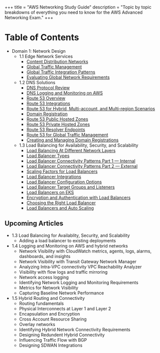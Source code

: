 +++
title = "AWS Networking Study Guide"
description = "Topic by topic breakdowns of everything you need to know for the AWS Advanced Networking Exam."
+++

# Table of Contents

- Domain 1: Network Design
    - 1.1 Edge Network Services
        - [Content Distribution Networks](./articles/01-network-design-cdn)
        - [Global Traffic Management](./articles/02-network-design-global-traffic)
        - [Global Traffic Integration Patterns](./articles/03-network-design-integrations)
        - [Evaluating Global Network Requirements](./articles/04-network-design-global-requirements)
    - 1.2 DNS Solutions
        - [DNS Protocol Review](./articles/05-network-design-dns)
        - [DNS Logging and Monitoring on AWS](./articles/06-network-design-dns-monitoring)
        - [Route 53 Overview](./articles/07-network-design-route-53)
        - [Route 53 Integrations](./articles/08-network-design-route-53-integrations)
        - [Route 53 for Hybrid, Multi-account, and Multi-region Scenarios](./articles/09-network-design-route-53-hybrid-multiaccount-multiregion)
        - [Domain Registration](./articles/10-network-design-domain-registration)
        - [Route 53 Public Hosted Zones](./articles/11-network-design-public-hosted-zones)
        - [Route 53 Private Hosted Zones](./articles/12-network-design-private-hosted-zones)
        - [Route 53 Resolver Endpoints](./articles/13-network-design-resolver-endpoints)
        - [Route 53 for Global Traffic Management](./articles/14-network-design-route-53-global-traffic)
        - [Creating and Managing Domain Registrations](./articles/15-network-design-domain-registration)
    - 1.3 Load Balancing for Availability, Security, and Scalability
        - [Load Balancing At Different Network Layers](./articles/16-network-design-load-balancing-network-layers)
        - [Load Balancer Types](./articles/17-network-design_load-balancer-types)
        - [Load Balancer Connectivity Patterns Part 1 — Internal](./articles/18-network-design-load-balancer-connectivity-patterns)
        - [Load Balancer Connectivity Patterns Part 2 — External](./articles/19-network-design-load-balancer-connectivity-patterns-2)
        - [Scaling Factors for Load Balancers](./articles/20-network-design-load-balancer-scaling)
        - [Load Balancer Integrations](./articles/21-network-design-load-balancer-integrations)
        - [Load Balancer Configuration Options](./articles/22-network-design-load-balancer-configuration)
        - [Load Balancer Target Groups and Listeners](./articles/23-network-design-load-balancer-target-groups)
        - [Load Balancers on EKS](./articles/24-network-design-load-balancer-on-eks)
        - [Encryption and Authentication with Load Balancers](./articles/25-network-design-load-balancer-security)
        - [Choosing the Right Load Balancer](./articles/26-network-design-choosing-a-load-balancer)
        - [Load Balancers and Auto Scaling](./articles/27-network-design-load-balancer-auto-scaling)

## Upcoming Articles

- 1.3 Load Balancing for Availablity, Security, and Scalability
    - Adding a load balancer to existing deployments
- 1.4 Logging and Monitoring on AWS and hybrid networks
    - Network Visibility with CloudWatch metrics, agents, logs, alarms, dashboards, and insights
    - Network Visibility with Transit Gateway Network Manager
    - Analyzing Intra-VPC connectivity VPC Reachability Analyzer
    - Visibility with flow logs and traffic mirroring
    - Network access logging
    - Identifying Network Logging and Monitoring Requirements
    - Metrics for Network Visibility
    - Capturing Baseline Network Performance
- 1.5 Hybrid Routing and Connectivity
    - Routing fundamentals
    - Physical Interconnects at Layer 1 and Layer 2
    - Encapsulation and Encryption
    - Cross Account Resource Sharing
    - Overlay networks
    - Identifying Hybrid Network Connectivity Requirements
    - Designing Redundent Hybrid Connectivity
    - Influencing Traffic Flow with BGP
    - Designing SDWAN Integrations